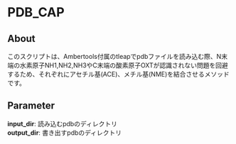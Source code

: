 # PDB_CAP
## About
このスクリプトは、Ambertools付属のtleapでpdbファイルを読み込む際、N末端の水素原子NH1,NH2,NH3やC末端の酸素原子OXTが認識されない問題を回避するため、それぞれにアセチル基(ACE)、メチル基(NME)を結合させるメソッドです。

## Parameter
**input_dir**: 読み込むpdbのディレクトリ <br>
**output_dir**: 書き出すpdbのディレクトリ
